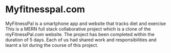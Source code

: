 # Myfitnesspal.com
MyFitnessPal is a smartphone app and website that tracks diet and exercise This is a MERN full stack collaborative project which is a clone of the myFitnessPal.com website. The project has been completed within the duration of 5 days. Each of us had shared work and responsibilities and learnt a lot during the course of this project.

